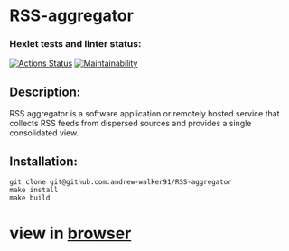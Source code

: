 # RSS-aggregator

### Hexlet tests and linter status:
[![Actions Status](https://github.com/RossJeanCarter/frontend-project-11/workflows/hexlet-check/badge.svg)](https://github.com/RossJeanCarter/frontend-project-11/actions)
[![Maintainability](https://api.codeclimate.com/v1/badges/f322a637e778b336a0f2/maintainability)](https://codeclimate.com/github/RossJeanCarter/frontend-project-11/maintainability)

## Description:
RSS aggregator is a software application or remotely hosted service that collects RSS feeds from dispersed sources and provides a single consolidated view.

## Installation:
```
git clone git@github.com:andrew-walker91/RSS-aggregator
make install
make build
```
# view in [browser](https://frontend-project-11-delta-sable.vercel.app/)